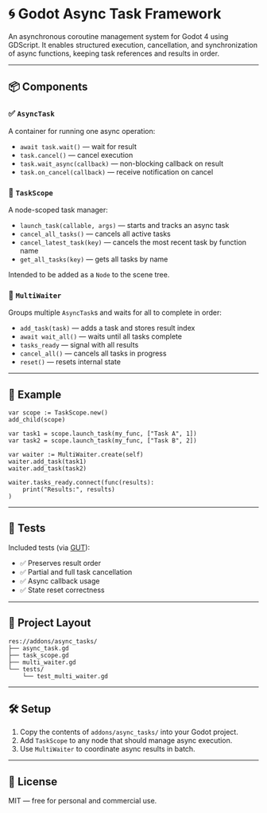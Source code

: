 # 🌀 Godot Async Task Framework

An asynchronous coroutine management system for Godot 4 using GDScript. It enables structured execution, cancellation, and synchronization of async functions, keeping task references and results in order.

---

## 📦 Components

### ✅ `AsyncTask`

A container for running one async operation:

- `await task.wait()` — wait for result
- `task.cancel()` — cancel execution
- `task.wait_async(callback)` — non-blocking callback on result
- `task.on_cancel(callback)` — receive notification on cancel

### 🔁 `TaskScope`

A node-scoped task manager:

- `launch_task(callable, args)` — starts and tracks an async task
- `cancel_all_tasks()` — cancels all active tasks
- `cancel_latest_task(key)` — cancels the most recent task by function name
- `get_all_tasks(key)` — gets all tasks by name

Intended to be added as a `Node` to the scene tree.

### 🔗 `MultiWaiter`

Groups multiple `AsyncTask`s and waits for all to complete in order:

- `add_task(task)` — adds a task and stores result index
- `await wait_all()` — waits until all tasks complete
- `tasks_ready` — signal with all results
- `cancel_all()` — cancels all tasks in progress
- `reset()` — resets internal state

---

## 🚀 Example

```gdscript
var scope := TaskScope.new()
add_child(scope)

var task1 = scope.launch_task(my_func, ["Task A", 1])
var task2 = scope.launch_task(my_func, ["Task B", 2])

var waiter := MultiWaiter.create(self)
waiter.add_task(task1)
waiter.add_task(task2)

waiter.tasks_ready.connect(func(results):
    print("Results:", results)
)
```

---

## 🧪 Tests

Included tests (via [GUT](https://github.com/bitwes/Gut)):

- ✅ Preserves result order
- ✅ Partial and full task cancellation
- ✅ Async callback usage
- ✅ State reset correctness

---

## 📁 Project Layout

```
res://addons/async_tasks/
├── async_task.gd
├── task_scope.gd
├── multi_waiter.gd
└── tests/
    └── test_multi_waiter.gd
```

---

## 🛠 Setup

1. Copy the contents of `addons/async_tasks/` into your Godot project.
2. Add `TaskScope` to any node that should manage async execution.
3. Use `MultiWaiter` to coordinate async results in batch.

---

## 🔖 License

MIT — free for personal and commercial use.
